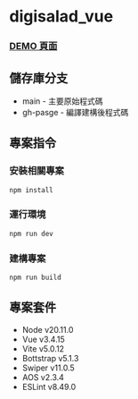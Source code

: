 # digisalad_vue
### [DEMO 頁面](https://minnnn7716.github.io/digisalad_vue/)

## 儲存庫分支
* main - 主要原始程式碼
* gh-pasge - 編譯建構後程式碼

## 專案指令
### 安裝相關專案
```sh
npm install
```
### 運行環境

```sh
npm run dev
```
### 建構專案
```sh
npm run build
```

## 專案套件
* Node v20.11.0
* Vue v3.4.15
* Vite v5.0.12
* Bottstrap v5.1.3
* Swiper v11.0.5
* AOS v2.3.4
* ESLint v8.49.0